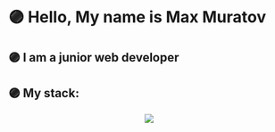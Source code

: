 <h1>🟣 Hello, My name is Max Muratov</h1>
<h2>🟣 I am a junior web developer</h2>
<h2>🟣 My stack:</h2>


<div id="header" align="center">
  <img src="https://www.meme-arsenal.com/memes/c1a0d7b9a659189286618539868458a5.jpg""/>
</div>
